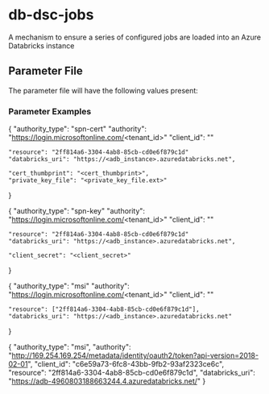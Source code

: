 # db-dsc-jobs
A mechanism to ensure a series of configured jobs are loaded into an Azure Databricks instance


## Parameter File

The parameter file will have the following values present:




### Parameter Examples

{
    "authority_type": "spn-cert"
    "authority": "https://login.microsoftonline.com/<tenant_id>"
    "client_id": "<client-id>"

    "resource": "2ff814a6-3304-4ab8-85cb-cd0e6f879c1d"
    "databricks_uri": "https://<adb_instance>.azuredatabricks.net",

    "cert_thumbprint": "<cert_thumbprint>",
    "private_key_file": "<private_key_file.ext>"
}

{
    "authority_type": "spn-key"
    "authority": "https://login.microsoftonline.com/<tenant_id>"
    "client_id": "<your-sp-client-id>"

    "resource": "2ff814a6-3304-4ab8-85cb-cd0e6f879c1d"
    "databricks_uri": "https://<adb_instance>.azuredatabricks.net",

    "client_secret": "<client_secret>"
}

{
    "authority_type": "msi"
    "authority": "https://login.microsoftonline.com/<tenant_id>"
    "client_id": "<client-id>"

    "resource": ["2ff814a6-3304-4ab8-85cb-cd0e6f879c1d"],
    "databricks_uri": "https://<adb_instance>.azuredatabricks.net"
}



{
    "authority_type": "msi",
    "authority": "http://169.254.169.254/metadata/identity/oauth2/token?api-version=2018-02-01",
    "client_id": "c6e59a73-6fc8-43bb-9fb2-93af2323ce6c",
    "resource": "2ff814a6-3304-4ab8-85cb-cd0e6f879c1d",
    "databricks_uri": "https://adb-4960803188663244.4.azuredatabricks.net/"
}